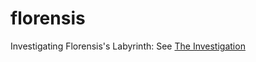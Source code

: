 # florensis
Investigating Florensis's Labyrinth: See [The Investigation](https://github.com/willf/florensis/blob/master/florensis.ipynb)
